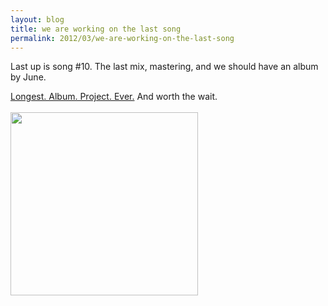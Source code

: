 ```yaml
---
layout: blog
title: we are working on the last song
permalink: 2012/03/we-are-working-on-the-last-song
---
```


Last up is song #10. The last mix, mastering, and we should have an album by June.

<a href="http://axelradio.com" title="listen to Sky Meet Sea at axelradio.com" target="_blank">Longest. Album. Project. Ever.</a> And worth the wait.
<br/><br/>
<a href="http://blog.kristeraxel.com/wp-content/uploads/2012/01/Sky-Meet-Sea_art-small.jpg"><img src="http://blog.kristeraxel.com/wp-content/uploads/2012/01/Sky-Meet-Sea_art-small-300x293.jpg" alt="" title="the cover of Sky Meet Sea" width="300" height="293" class="aligncenter size-medium wp-image-1577" /></a>

<br><br>
